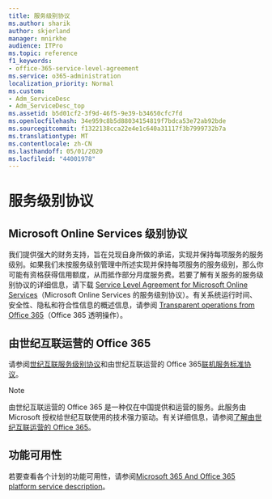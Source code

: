 ```yaml
---
title: 服务级别协议
ms.author: sharik
author: skjerland
manager: mnirkhe
audience: ITPro
ms.topic: reference
f1_keywords:
- office-365-service-level-agreement
ms.service: o365-administration
localization_priority: Normal
ms.custom:
- Adm_ServiceDesc
- Adm_ServiceDesc_top
ms.assetid: b5d01cf2-3f9d-46f5-9e39-b34650cfc7fd
ms.openlocfilehash: 34e959c8b5d88034154819f7bdca53e72ab92bde
ms.sourcegitcommit: f1322138cca22e4e1c640a31117f3b7999732b7a
ms.translationtype: MT
ms.contentlocale: zh-CN
ms.lasthandoff: 05/01/2020
ms.locfileid: "44001978"
---
```

# <a name="service-level-agreement"></a>服务级别协议

## <a name="microsoft-online-services-level-agreement"></a>Microsoft Online Services 级别协议

我们提供强大的财务支持，旨在兑现自身所做的承诺，实现并保持每项服务的服务级别。如果我们未按服务级别管理中所述实现并保持每项服务的服务级别，那么你可能有资格获得信用额度，从而抵作部分月度服务费。若要了解有关服务的服务级别协议的详细信息，请下载 [Service Level Agreement for Microsoft Online Services](https://go.microsoft.com/fwlink/?linkid=272026)（Microsoft Online Services 的服务级别协议）。有关系统运行时间、安全性、隐私和符合性信息的概述信息，请参阅 [Transparent operations from Office 365](https://go.microsoft.com/fwlink/?linkid=845427)（Office 365 透明操作）。
  
## <a name="office-365-operated-by-21vianet"></a>由世纪互联运营的 Office 365

请参阅[世纪互联服务级别协议](https://go.microsoft.com/fwlink/?linkid=846729)和由世纪互联运营的 Office 365[联机服务标准协议](https://go.microsoft.com/fwlink/?linkid=846730)。 
  
> [!NOTE]
> 由世纪互联运营的 Office 365 是一种仅在中国提供和运营的服务。此服务由 Microsoft 授权给世纪互联使用的技术强力驱动。有关详细信息，请参阅[了解由世纪互联运营的 Office 365](https://go.microsoft.com/fwlink/?linkid=846725)。 
  
## <a name="feature-availability"></a>功能可用性

若要查看各个计划的功能可用性，请参阅[Microsoft 365 And Office 365 platform service description](office-365-platform-service-description.md)。
  